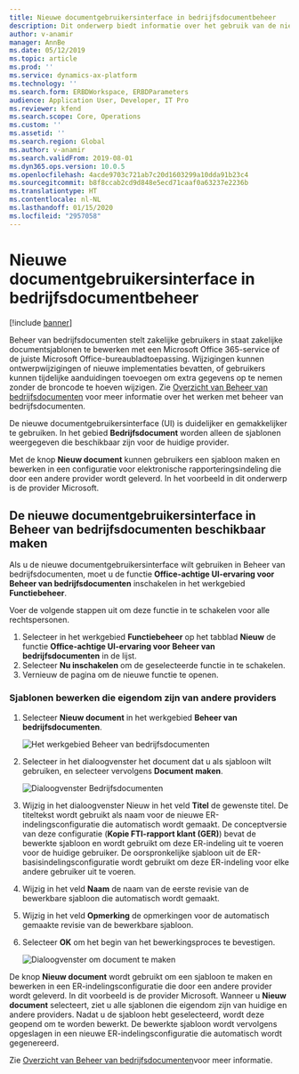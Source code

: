 ```yaml
---
title: Nieuwe documentgebruikersinterface in bedrijfsdocumentbeheer
description: Dit onderwerp biedt informatie over het gebruik van de nieuwe documentgebruikersinterface (UI) in de functie voor bedrijfsdocumentbeheer van het ER-raamwerk (elektronische rapportage).
author: v-anamir
manager: AnnBe
ms.date: 05/12/2019
ms.topic: article
ms.prod: ''
ms.service: dynamics-ax-platform
ms.technology: ''
ms.search.form: ERBDWorkspace, ERBDParameters
audience: Application User, Developer, IT Pro
ms.reviewer: kfend
ms.search.scope: Core, Operations
ms.custom: ''
ms.assetid: ''
ms.search.region: Global
ms.author: v-anamir
ms.search.validFrom: 2019-08-01
ms.dyn365.ops.version: 10.0.5
ms.openlocfilehash: 4acde9703c721ab7c20d1603299a10dda91b23c4
ms.sourcegitcommit: b8f8ccab2cd9d848e5ecd71caaf0a63237e2236b
ms.translationtype: HT
ms.contentlocale: nl-NL
ms.lasthandoff: 01/15/2020
ms.locfileid: "2957058"
---
```

# <a name="new-document-user-interface-in-business-document-management"></a>Nieuwe documentgebruikersinterface in bedrijfsdocumentbeheer

[!include [banner](../includes/banner.md)]

Beheer van bedrijfsdocumenten stelt zakelijke gebruikers in staat zakelijke documentsjablonen te bewerken met een Microsoft Office 365-service of de juiste Microsoft Office-bureaubladtoepassing. Wijzigingen kunnen ontwerpwijzigingen of nieuwe implementaties bevatten, of gebruikers kunnen tijdelijke aanduidingen toevoegen om extra gegevens op te nemen zonder de broncode te hoeven wijzigen. Zie [Overzicht van Beheer van bedrijfsdocumenten](er-business-document-management.md) voor meer informatie over het werken met beheer van bedrijfsdocumenten.

De nieuwe documentgebruikersinterface (UI) is duidelijker en gemakkelijker te gebruiken. In het gebied **Bedrijfsdocument** worden alleen de sjablonen weergegeven die beschikbaar zijn voor de huidige provider.

Met de knop **Nieuw document** kunnen gebruikers een sjabloon maken en bewerken in een configuratie voor elektronische rapporteringsindeling die door een andere provider wordt geleverd. In het voorbeeld in dit onderwerp is de provider Microsoft.

## <a name="make-the-new-document-ui-in-business-document-management-available"></a>De nieuwe documentgebruikersinterface in Beheer van bedrijfsdocumenten beschikbaar maken

Als u de nieuwe documentgebruikersinterface wilt gebruiken in Beheer van bedrijfsdocumenten, moet u de functie **Office-achtige UI-ervaring voor Beheer van bedrijfsdocumenten** inschakelen in het werkgebied **Functiebeheer**.

Voer de volgende stappen uit om deze functie in te schakelen voor alle rechtspersonen.

1. Selecteer in het werkgebied **Functiebeheer** op het tabblad **Nieuw** de functie **Office-achtige UI-ervaring voor Beheer van bedrijfsdocumenten** in de lijst.
2. Selecteer **Nu inschakelen** om de geselecteerde functie in te schakelen.
3. Vernieuw de pagina om de nieuwe functie te openen.

### <a name="edit-templates-that-are-owned-by-other-providers"></a>Sjablonen bewerken die eigendom zijn van andere providers

1. Selecteer **Nieuw document** in het werkgebied **Beheer van bedrijfsdocumenten**.

    ![Het werkgebied Beheer van bedrijfsdocumenten](./media/BDM_overview_new_template1.png)

2. Selecteer in het dialoogvenster het document dat u als sjabloon wilt gebruiken, en selecteer vervolgens **Document maken**.

    ![Dialoogvenster Bedrijfsdocumenten](./media/BDM_overview_new_template2.png)

3. Wijzig in het dialoogvenster Nieuw in het veld **Titel** de gewenste titel. De titeltekst wordt gebruikt als naam voor de nieuwe ER-indelingsconfiguratie die automatisch wordt gemaakt. De conceptversie van deze configuratie (**Kopie FTI-rapport klant (GER)**) bevat de bewerkte sjabloon en wordt gebruikt om deze ER-indeling uit te voeren voor de huidige gebruiker. De oorspronkelijke sjabloon uit de ER-basisindelingsconfiguratie wordt gebruikt om deze ER-indeling voor elke andere gebruiker uit te voeren.
4. Wijzig in het veld **Naam** de naam van de eerste revisie van de bewerkbare sjabloon die automatisch wordt gemaakt.
5. Wijzig in het veld **Opmerking** de opmerkingen voor de automatisch gemaakte revisie van de bewerkbare sjabloon.
6. Selecteer **OK** om het begin van het bewerkingsproces te bevestigen.

    ![Dialoogvenster om document te maken](./media/BDM_overview_new_template3.png)

De knop **Nieuw document** wordt gebruikt om een sjabloon te maken en bewerken in een ER-indelingsconfiguratie die door een andere provider wordt geleverd. In dit voorbeeld is de provider Microsoft. Wanneer u **Nieuw document** selecteert, ziet u alle sjablonen die eigendom zijn van huidige en andere providers. Nadat u de sjabloon hebt geselecteerd, wordt deze geopend om te worden bewerkt. De bewerkte sjabloon wordt vervolgens opgeslagen in een nieuwe ER-indelingsconfiguratie die automatisch wordt gegenereerd.

Zie [Overzicht van Beheer van bedrijfsdocumenten](er-business-document-management.md)voor meer informatie.
